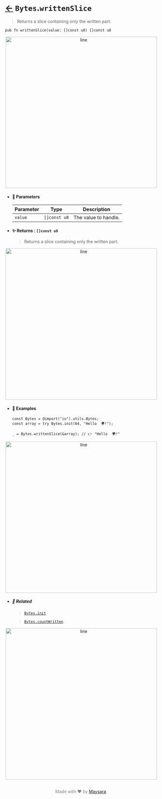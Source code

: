 # [←](../Bytes.md) `Bytes`.`writtenSlice`

> Returns a slice containing only the written part.

```zig
pub fn writtenSlice(value: []const u8) []const u8
```


<div align="center">
<img src="https://github.com/maysara-elshewehy/io-bench/tree/main/dist/img/md/line.png" alt="line" style="width:500px;"/>
</div>

- #### 🧩 Parameters

    | Parameter | Type         | Description          |
    | --------- | ------------ | -------------------- |
    | `value`   | `[]const u8` | The value to handle. |

- #### ✨ Returns : `[]const u8`

    > Returns a slice containing only the written part.

<div align="center">
<img src="https://github.com/maysara-elshewehy/io-bench/tree/main/dist/img/md/line.png" alt="line" style="width:500px;"/>
</div>

- #### 🧪 Examples

    ```zig
    const Bytes = @import("io").utils.Bytes;
    const array = try Bytes.init(64, "Hello  🌍!");
    ```

    ```zig
    _ = Bytes.writtenSlice(&array); // 👉 "Hello  🌍!"
    ```

<div align="center">
<img src="https://github.com/maysara-elshewehy/io-bench/tree/main/dist/img/md/line.png" alt="line" style="width:500px;"/>
</div>

- ##### 🔗 Related

  > [`Bytes.init`](./init.md)

  > [`Bytes.countWritten`](./countWritten.md)

<div align="center">
<img src="https://github.com/maysara-elshewehy/io-bench/tree/main/dist/img/md/line.png" alt="line" style="width:500px;"/>
</div>

<p align="center" style="color:grey;"><br />Made with ❤️ by <a href="http://github.com/maysara-elshewehy" target="blank">Maysara</a>.</p>